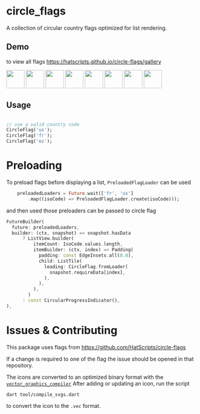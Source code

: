 # circle_flags

A collection of circular country flags optimized for list rendering.

## Demo

to view all flags https://hatscripts.github.io/circle-flags/gallery

<img src="https://hatscripts.github.io/circle-flags/flags/br.svg" width="48">
<img src="https://hatscripts.github.io/circle-flags/flags/cn.svg" width="48">
<img src="https://hatscripts.github.io/circle-flags/flags/gb.svg" width="48">
<img src="https://hatscripts.github.io/circle-flags/flags/id.svg" width="48">
<img src="https://hatscripts.github.io/circle-flags/flags/in.svg" width="48">
<img src="https://hatscripts.github.io/circle-flags/flags/ng.svg" width="48">
<img src="https://hatscripts.github.io/circle-flags/flags/ru.svg" width="48">
<img src="https://hatscripts.github.io/circle-flags/flags/us.svg" width="48">

## Usage

```dart

// use a valid country code
CircleFlag('us');
CircleFlag('fr');
CircleFlag('es');

```

# Preloading

To preload flags before displaying a list, `PreloadedFlagLoader` can be used

```dart
    preloadedLoaders = Future.wait(['fr', 'us']
        .map((isoCode) => PreloadedFlagLoader.create(isoCode)));
```
and then used those preloaders can be passed to circle flag

```dart
FutureBuilder(
  future: preloadedLoaders,
  builder: (ctx, snapshot) => snapshot.hasData
      ? ListView.builder(
          itemCount: IsoCode.values.length,
          itemBuilder: (ctx, index) => Padding(
            padding: const EdgeInsets.all(8.0),
            child: ListTile(
              leading: CircleFlag.fromLoader(
                snapshot.requireData[index],
              ),
            ),
          ),
        )
      : const CircularProgressIndicator(),
),
```


# Issues & Contributing

This package uses flags from https://github.com/HatScripts/circle-flags

If a change is required to one of the flag the issue should be opened in that repository.

The icons are converted to an optimized binary format with the [`vector_graphics_compiler`](https://pub.dev/packages/vector_graphics_compiler)
After adding or updating an icon, run the script 
```shell
dart tool/compile_svgs.dart
```
to convert the icon to the `.vec` format.